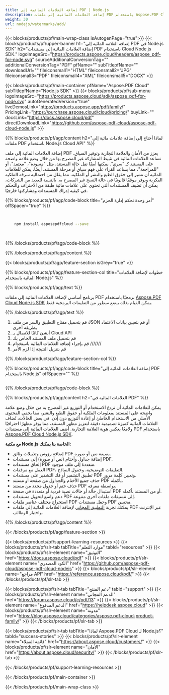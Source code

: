 ```yaml
---
title: إضافة العلامات المائية إلى PDF | Node.js
description: إضافة العلامات المائية إلى ملفات PDF باستخدام Aspose.PDF Cloud SDK لNode.js. دعم للعلامات المائية النصية والصورية.
weight: 30
url: nodejs/watermarks/add/
---
```


{{< blocks/products/pf/main-wrap-class isAutogenPage="true">}}
{{< blocks/products/pf/upper-banner h1="إضافة العلامة المائية إلى PDF في Node.js SDK" h2="إضافة العلامات المائية إلى مستندات PDF باستخدام Cloud Node.js SDK." logoImageSrc="https://products.aspose.cloud/headers/aspose_pdf-for-node.svg" sourceAdditionalConversionTag="" additionalConversionTag="PDF" pfName="" subTitlepfName="" downloadUrl="" fileiconsmall1="HTML" fileiconsmall2="JPG" fileiconsmall3="PDF" fileiconsmall4="XML" fileiconsmall5="DOCX" >}}

{{< blocks/products/pf/main-container pfName="Aspose.PDF Cloud" subTitlepfName="Node.js SDK" >}}
{{< blocks/products/pf/sub-menu logoImageSrc="https://products.aspose.cloud/sdk/aspose_pdf-for-node.svg"
autoGeneratedVersion="true"
liveDemosLink="https://products.aspose.app/pdf/family/" PricingLink="https://purchase.aspose.cloud/cloud/pricing/" buyLink="" docsLink="https://docs.aspose.cloud/pdf"  directDownloadLink="https://github.com/aspose-pdf-cloud/aspose-pdf-cloud-node.js" >}}

{{% blocks/products/pf/agp/content h2="لماذا أحتاج إلى إضافة علامات مائية إلى ملفات PDF باستخدام Node.js Cloud API" %}}

إضافة العلامات المائية إلى ملف PDF يعزز من الأمان والعلامة التجارية وتوفير السياق. تساعد العلامات المائية في تثبيط المشاركة غير المصرح بها من خلال وضع علامة واضحة على المستند كـ "سري". يمكنها أيضًا نقل حالة المستند، مثل "مسودة"، "معتمد"، أو "للمراجعة"، مما يساعد القراء على فهم سياق أو مرحلة المستند. أيضًا، يمكن للعلامات المائية أن تشير إلى حقوق الطبع والنشر أو الملكية، مما يقلل من احتمالية سرقة الملكية الفكرية ويوفر موقفًا قانونيًا في حالة النسخ غير المصرح به. بالنسبة للعديد من الشركات، يمكن أن تضيف المستندات التي تحتوي على علامات مائية طبقة من الاحتراف والتحكم في كيفية إدراك المستندات ومشاركتها خارجيًا.

{{% blocks/products/pf/agp/code-block title="أمر وحدة تحكم إدارة الحزم" offSpacer="true" %}}

```bash

     
    npm install asposepdfcloud --save
     
     

```

{{% /blocks/products/pf/agp/code-block %}}

{{% /blocks/products/pf/agp/content %}}

{{< blocks/products/pf/agp/feature-section isGrey="true" >}}

{{% blocks/products/pf/agp/feature-section-col title="خطوات لإضافة العلامات المائية باستخدام Node.js" %}}

{{% blocks/products/pf/agp/text %}}

برنامج أساسي لإضافة العلامات المائية إلى ملفات PDF برمجيًا باستخدام
[Aspose.PDF Cloud Node.js SDK](https://products.aspose.cloud/pdf/nodejs/)
يمكن القيام بذلك ببضع سطور من التعليمات البرمجية فقط.

{{% /blocks/products/pf/agp/text %}}

1. قم بتحميل مفتاح التطبيق والسر من ملف JSON أو قم بتعيين بيانات الاعتماد بطريقة أخرى
1. أنشئ كائنًا للاتصال بـ Cloud API
1. قم بتحميل ملف المستند الخاص بك
1. قم بإجراء إضافة العلامات المائية باستخدام ///////
1. قم بتنزيل النتيجة إذا لزم الأمر

{{% /blocks/products/pf/agp/feature-section-col %}}


{{% blocks/products/pf/agp/code-block title="إضافة العلامات المائية إلى PDF باستخدام Node.js" offSpacer="" %}}

```js


```

{{% /blocks/products/pf/agp/code-block %}}

{{% blocks/products/pf/agp/content h2="العلامات المائية في PDF" %}}

يمكن للعلامات المائية أن تردع الاستخدام أو التوزيع غير المصرح به من خلال وضع علامة واضحة على المستند بمعلومات الملكية أو حقوق الطبع والنشر، مما يحمي المحتوى الأصلي من الاستخدام الخاطئ أو إعادة التوزيع دون إذن.
في بعض الحالات، تُضاف العلامات المائية كميزة تصميمية دقيقة لتعزيز مظهر المستند، مما يوفر مظهرًا احترافيًا ولامعًا يعكس هوية العلامة التجارية.
أضف العلامات المائية إلى مستندات PDF باستخدام [Aspose.PDF Cloud Node.js SDK](https://products.aspose.cloud/pdf/nodejs/).

**مع مكتبة Node.js الخاصة بنا يمكنك:**

+ إضافة رؤوس وتذييلات وثائق PDF بصيغة نص أو صورة.
+ إضافة جداول وأختام (نص أو صورة) إلى مستندات PDF.
+ إلحاق مستندات PDF متعددة إلى ملف موجود.
+ العمل مع مرفقات PDF، التعليقات التوضيحية، وحقول النماذج.
+ تطبيق التشفير أو فك التشفير على مستندات PDF وتعيين كلمة مرور.
+ حذف جميع الأختام والجداول من صفحة أو مستند PDF بأكمله.
+ حذف ختم أو جدول محدد من مستند PDF بواسطة معرفه.
+ استبدال حالة أو حالات نصية فردية أو متعددة في صفحة PDF أو من المستند بأكمله.
+ دعم واسع لتحويل مستندات PDF إلى تنسيقات ملفات أخرى متنوعة.
+ استخراج مختلف عناصر ملفات PDF وجعل مستندات PDF محسن.
+ يمكنك تجربة [التطبيق المجاني](https://products.aspose.app/pdf/watermark) لإضافة العلامات المائية إلى ملفات PDF عبر الإنترنت واختبار الوظائف.

{{% /blocks/products/pf/agp/content %}}

{{< /blocks/products/pf/agp/feature-section >}}

{{< blocks/products/pf/support-learning-resources >}}
{{< blocks/products/pf/slr-tab tabTitle="موارد التعلم" tabId="resources" >}}
{{< blocks/products/pf/slr-element name="التوثيق" href="https://docs.aspose.cloud/pdf" >}}
{{< blocks/products/pf/slr-element name="الكود المصدري" href="https://github.com/aspose-pdf-cloud/aspose-pdf-cloud-nodejs" >}}
{{< blocks/products/pf/slr-element name="مراجع API" href="https://reference.aspose.cloud/pdf/" >}}
{{< /blocks/products/pf/slr-tab >}}

{{< blocks/products/pf/slr-tab tabTitle="دعم المنتج" tabId="support" >}}
{{< blocks/products/pf/slr-element name="الدعم المجاني" href="https://forum.aspose.cloud/c/pdf/13" >}}
{{< blocks/products/pf/slr-element name="الدعم المدفوع" href="https://helpdesk.aspose.cloud" >}}
{{< blocks/products/pf/slr-element name="مدونة" href="https://blog.aspose.cloud/categories/aspose.pdf-cloud-product-family/" >}}
{{< /blocks/products/pf/slr-tab >}}

{{< blocks/products/pf/slr-tab tabTitle="لماذا Aspose.PDF Cloud لـ Node.js؟" tabId="success-stories" >}}
{{< blocks/products/pf/slr-element name="قائمة العملاء" href="https://about.aspose.cloud/customers/" >}}
{{< blocks/products/pf/slr-element name="الأمان" href="https://about.aspose.cloud/security/" >}}
{{< /blocks/products/pf/slr-tab >}}

{{< /blocks/products/pf/support-learning-resources >}}

<!-- aboutfile Ends -->

{{< /blocks/products/pf/main-container >}}

{{< /blocks/products/pf/main-wrap-class >}}



